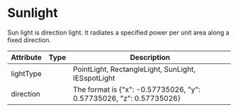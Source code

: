 # Sunlight

Sun light is direction light. It radiates a specified power per unit area along a fixed direction.

|Attribute|Type|Description|
|---|---|---|
|lightType||PointLight, RectangleLight, SunLight, IESspotLight|
|direction||The format is {"x": -0.57735026, "y": 0.57735026, "z": 0.57735026}|